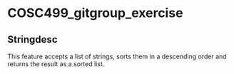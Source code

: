 # COSC499_gitgroup_exercise

## Stringdesc
This feature accepts a list of strings, sorts them in a descending order and returns the result as a sorted list.  